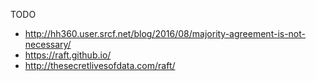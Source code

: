 TODO

- http://hh360.user.srcf.net/blog/2016/08/majority-agreement-is-not-necessary/
- https://raft.github.io/
- http://thesecretlivesofdata.com/raft/
